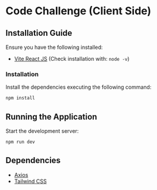 # Code Challenge (Client Side)

## Installation Guide

Ensure you have the following installed:

- [Vite React JS](https://vite.dev/) (Check installation with: `node -v`)

### Installation

Install the dependencies executing the following command:

```cmd
npm install
```

## Running the Application

Start the development server:

```cmd
npm run dev
```

## Dependencies

- [Axios](https://axios-http.com/)
- [Tailwind CSS](https://tailwindcss.com/)